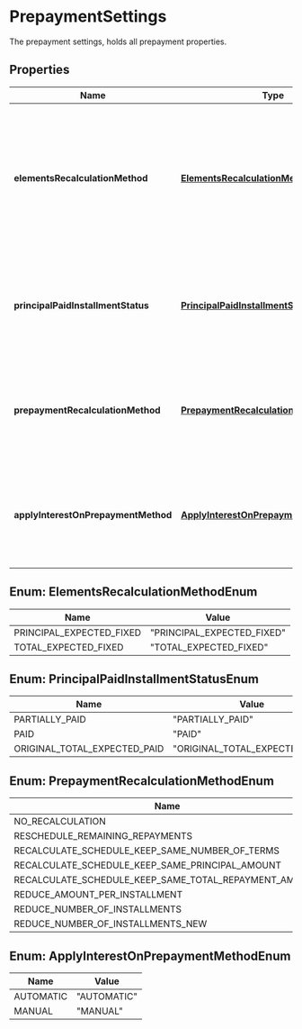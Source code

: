 

# PrepaymentSettings

The prepayment settings, holds all prepayment properties.
## Properties

Name | Type | Description | Notes
------------ | ------------- | ------------- | -------------
**elementsRecalculationMethod** | [**ElementsRecalculationMethodEnum**](#ElementsRecalculationMethodEnum) | The elements recalculation method, indicates how the declining balance with equal installments repayments are recalculated. |  [optional]
**principalPaidInstallmentStatus** | [**PrincipalPaidInstallmentStatusEnum**](#PrincipalPaidInstallmentStatusEnum) | Installment status for the case when principal is paid off (copied from loan product). |  [optional]
**prepaymentRecalculationMethod** | [**PrepaymentRecalculationMethodEnum**](#PrepaymentRecalculationMethodEnum) | Prepayment recalculation method copied from the loan product on which this account is based. |  [optional]
**applyInterestOnPrepaymentMethod** | [**ApplyInterestOnPrepaymentMethodEnum**](#ApplyInterestOnPrepaymentMethodEnum) | Apply interest on prepayment method copied from loan product on which this account is based. |  [optional]



## Enum: ElementsRecalculationMethodEnum

Name | Value
---- | -----
PRINCIPAL_EXPECTED_FIXED | &quot;PRINCIPAL_EXPECTED_FIXED&quot;
TOTAL_EXPECTED_FIXED | &quot;TOTAL_EXPECTED_FIXED&quot;



## Enum: PrincipalPaidInstallmentStatusEnum

Name | Value
---- | -----
PARTIALLY_PAID | &quot;PARTIALLY_PAID&quot;
PAID | &quot;PAID&quot;
ORIGINAL_TOTAL_EXPECTED_PAID | &quot;ORIGINAL_TOTAL_EXPECTED_PAID&quot;



## Enum: PrepaymentRecalculationMethodEnum

Name | Value
---- | -----
NO_RECALCULATION | &quot;NO_RECALCULATION&quot;
RESCHEDULE_REMAINING_REPAYMENTS | &quot;RESCHEDULE_REMAINING_REPAYMENTS&quot;
RECALCULATE_SCHEDULE_KEEP_SAME_NUMBER_OF_TERMS | &quot;RECALCULATE_SCHEDULE_KEEP_SAME_NUMBER_OF_TERMS&quot;
RECALCULATE_SCHEDULE_KEEP_SAME_PRINCIPAL_AMOUNT | &quot;RECALCULATE_SCHEDULE_KEEP_SAME_PRINCIPAL_AMOUNT&quot;
RECALCULATE_SCHEDULE_KEEP_SAME_TOTAL_REPAYMENT_AMOUNT | &quot;RECALCULATE_SCHEDULE_KEEP_SAME_TOTAL_REPAYMENT_AMOUNT&quot;
REDUCE_AMOUNT_PER_INSTALLMENT | &quot;REDUCE_AMOUNT_PER_INSTALLMENT&quot;
REDUCE_NUMBER_OF_INSTALLMENTS | &quot;REDUCE_NUMBER_OF_INSTALLMENTS&quot;
REDUCE_NUMBER_OF_INSTALLMENTS_NEW | &quot;REDUCE_NUMBER_OF_INSTALLMENTS_NEW&quot;



## Enum: ApplyInterestOnPrepaymentMethodEnum

Name | Value
---- | -----
AUTOMATIC | &quot;AUTOMATIC&quot;
MANUAL | &quot;MANUAL&quot;




